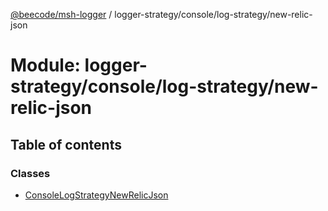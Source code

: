 [@beecode/msh-logger](../README.md) / logger-strategy/console/log-strategy/new-relic-json

# Module: logger-strategy/console/log-strategy/new-relic-json

## Table of contents

### Classes

- [ConsoleLogStrategyNewRelicJson](../classes/logger_strategy_console_log_strategy_new_relic_json.ConsoleLogStrategyNewRelicJson.md)
